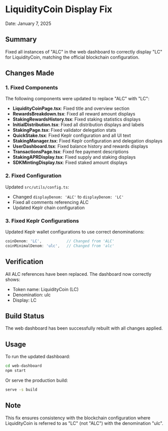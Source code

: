 # LiquidityCoin Display Fix

Date: January 7, 2025

## Summary

Fixed all instances of "ALC" in the web dashboard to correctly display "LC" for LiquidityCoin, matching the official blockchain configuration.

## Changes Made

### 1. Fixed Components

The following components were updated to replace "ALC" with "LC":

- **LiquidityCoinPage.tsx**: Fixed title and overview section
- **RewardsBreakdown.tsx**: Fixed all reward amount displays  
- **StakingRewardsHistory.tsx**: Fixed staking statistics displays
- **InitialDistribution.tsx**: Fixed all distribution displays and labels
- **StakingPage.tsx**: Fixed validator delegation stats
- **QuickStake.tsx**: Fixed Keplr configuration and all UI text
- **StakingManager.tsx**: Fixed Keplr configuration and delegation displays
- **UserDashboard.tsx**: Fixed balance history and rewards displays
- **TransactionsPage.tsx**: Fixed fee payment descriptions
- **StakingAPRDisplay.tsx**: Fixed supply and staking displays
- **SDKMintingDisplay.tsx**: Fixed staked amount displays

### 2. Fixed Configuration

Updated `src/utils/config.ts`:
- Changed `displayDenom: 'ALC'` to `displayDenom: 'LC'`
- Fixed all comments referencing ALC
- Updated Keplr chain configuration

### 3. Fixed Keplr Configurations

Updated Keplr wallet configurations to use correct denominations:
```typescript
coinDenom: 'LC',           // Changed from 'ALC'
coinMinimalDenom: 'ulc',   // Changed from 'alc'
```

## Verification

All ALC references have been replaced. The dashboard now correctly shows:
- Token name: LiquidityCoin (LC)
- Denomination: ulc
- Display: LC

## Build Status

The web dashboard has been successfully rebuilt with all changes applied.

## Usage

To run the updated dashboard:
```bash
cd web-dashboard
npm start
```

Or serve the production build:
```bash
serve -s build
```

## Note

This fix ensures consistency with the blockchain configuration where LiquidityCoin is referred to as "LC" (not "ALC") with the denomination "ulc".